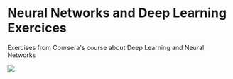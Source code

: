 # Neural Networks and Deep Learning Exercices
Exercises from Coursera's course about Deep Learning and Neural Networks

<div> 
<div> 
<div> 
  <a href="https://github.com/knazeri/coursera" target="_blank"><img src="https://upload.wikimedia.org/wikipedia/commons/d/d5/Hey_Machine_Learning_Logo.png" target="_blank"></a>

